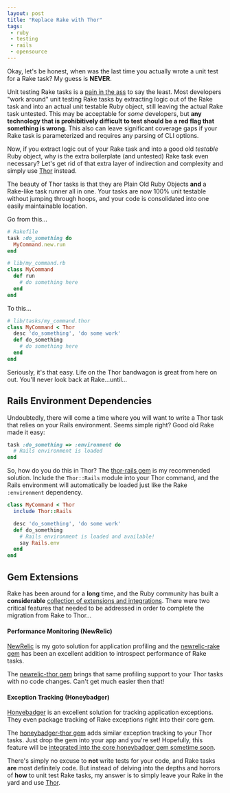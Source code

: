 ```yaml
---
layout: post
title: "Replace Rake with Thor"
tags:
 - ruby
 - testing
 - rails
 - opensource
---
```


Okay, let's be honest, when was the last time you actually wrote a unit test
for a Rake task?  My guess is **NEVER**.

Unit testing Rake tasks is a [pain in the ass](http://robots.thoughtbot.com/test-rake-tasks-like-a-boss) to say the least.
Most developers "work around" unit testing Rake tasks by
extracting logic out of the Rake task and into an actual unit testable Ruby object,
still leaving the actual Rake task untested.  This may be acceptable for
*some* developers, but **any technology that is prohibitively difficult to test
should be a red flag that something is wrong**.  This also can leave
significant coverage gaps if your Rake task is parameterized and requires
any parsing of CLI options.

Now, if you extract logic out of your Rake task and
into a good old *testable* Ruby object, why is the extra boilerplate
(and untested) Rake task even necessary?
Let's get rid of that extra layer of indirection and complexity and simply use [Thor](http://whatisthor.com) instead.

The beauty of Thor tasks is that they are Plain Old Ruby Objects **and**
a Rake-like task runner all in one.  Your tasks are now 100% unit testable
without jumping through hoops, and your code is consolidated into one easily
maintainable location.

Go from this...

```ruby
# Rakefile
task :do_something do
  MyCommand.new.run
end

# lib/my_command.rb
class MyCommand
  def run
    # do something here
  end
end
```

To this...

```ruby
# lib/tasks/my_command.thor
class MyCommand < Thor
  desc 'do_something', 'do some work'
  def do_something
    # do something here
  end
end
```

Seriously, it's that easy.  Life on the Thor bandwagon is great from here on out.
You'll never look back at Rake...until...

## Rails Environment Dependencies

Undoubtedly, there will come a time where you will want to write a Thor task
that relies on your Rails environment.  Seems simple right?  Good old Rake
made it easy:

```ruby
task :do_something => :environment do
  # Rails environment is loaded
end
```

So, how do you do this in Thor?  The [thor-rails gem](http://github.com/thegarage/thor-rails) is my recommended solution.  Include the `Thor::Rails`
module into your Thor command, and the Rails environment will automatically
be loaded just like the Rake `:environment` dependency.

```ruby
class MyCommand < Thor
  include Thor::Rails

  desc 'do_something', 'do some work'
  def do_something
    # Rails environment is loaded and available!
    say Rails.env
  end
end
```

## Gem Extensions

Rake has been around for a **long** time, and the Ruby community
has built a **considerable** [collection of extensions and integrations](http://rubygems.org/search?query=rake).
There were two critical features that needed to be addressed
in order to complete the migration from Rake to Thor...

#### Performance Monitoring (NewRelic)

[NewRelic](http://newrelic.com/) is my goto solution for application
profiling and the
[newrelic-rake gem](https://github.com/flyerhzm/newrelic-rake) has
been an excellent addition to introspect performance of Rake tasks.

The [newrelic-thor gem](https://github.com/thegarage/newrelic-thor)
brings that same profiling support to your Thor tasks with no code
changes.  Can't get much easier then that!

#### Exception Tracking (Honeybadger)

[Honyebadger](http://honeybadger.io/) is an excellent solution
for tracking application exceptions.  They even package tracking
of Rake exceptions right into their core gem.

The [honeybadger-thor gem](https://github.com/thegarage/honeybadger-thor)
adds similar exception tracking to your Thor tasks.  Just drop the
gem into your app and you're set!  Hopefully, this feature will
be [integrated into the core honeybadger gem sometime soon](https://twitter.com/codecrate/status/424034659228340225).

There's simply no excuse to **not** write tests for your code,
and Rake tasks **are** most definitely code.  But instead of delving into
the depths and horrors of **how** to unit test Rake tasks,
my answer is to simply leave your Rake in the yard and use [Thor](http://whatisthor.com).
